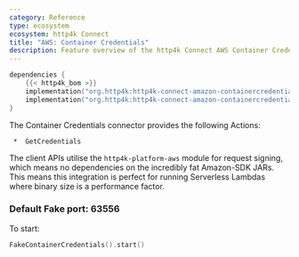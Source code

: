 ```yaml
---
category: Reference
type: ecosystem
ecosystem: http4k Connect
title: "AWS: Container Credentials"
description: Feature overview of the http4k Connect AWS Container Credentials modules
---
```


```kotlin
dependencies {
    {{< http4k_bom >}}
    implementation("org.http4k:http4k-connect-amazon-containercredentials")
    implementation("org.http4k:http4k-connect-amazon-containercredentials-fake")
}
```


The Container Credentials connector provides the following Actions:

     *  GetCredentials

The client APIs utilise the `http4k-platform-aws` module for request signing, which means no dependencies on the incredibly fat
Amazon-SDK JARs. This means this integration is perfect for running Serverless Lambdas where binary size is a
performance factor.

### Default Fake port: 63556

To start:

```kotlin
FakeContainerCredentials().start()
```
